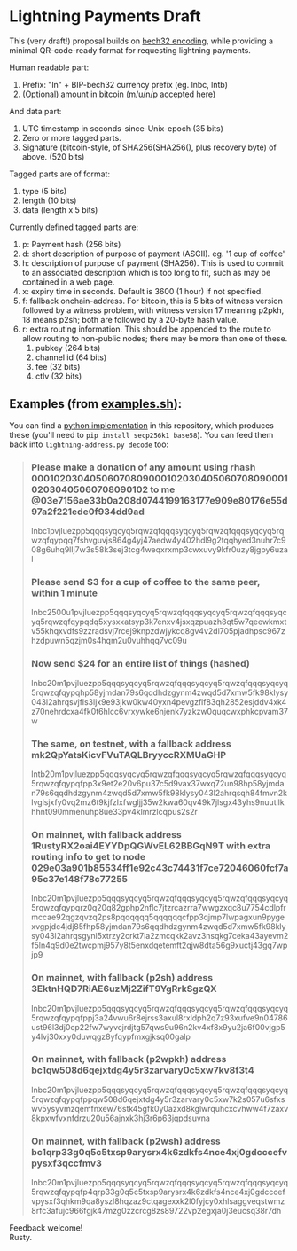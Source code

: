 # Lightning Payments Draft

This (very draft!) proposal builds on
[bech32 encoding](https://github.com/sipa/bech32/blob/master/bip-witaddr.mediawiki),
while providing a minimal QR-code-ready format for requesting
lightning payments.

Human readable part:
1. Prefix: "ln" + BIP-bech32 currency prefix (eg. lnbc, lntb)
1. (Optional) amount in bitcoin (m/u/n/p accepted here)

And data part:
1. UTC timestamp in seconds-since-Unix-epoch (35 bits)
1. Zero or more tagged parts.
1. Signature (bitcoin-style, of SHA256(SHA256(), plus recovery byte) of above. (520 bits)

Tagged parts are of format:
1. type (5 bits)
1. length (10 bits)
1. data (length x 5 bits)

Currently defined tagged parts are:
1. p: Payment hash (256 bits)
1. d: short description of purpose of payment (ASCII).  eg. '1 cup of coffee'
1. h: description of purpose of payment (SHA256).  This is used to commit
   to an associated description which is too long to fit, such as may
   be contained in a web page.
1. x: expiry time in seconds. Default is 3600 (1 hour) if not specified.
1. f: fallback onchain-address.  For bitcoin, this is 5 bits of witness version
	  followed by a witness problem, with witness version 17 meaning p2pkh, 18
	  means p2sh; both are followed by a 20-byte hash value.
1. r: extra routing information.  This should be appended to the route
      to allow routing to non-public nodes; there may be more
	  than one of these.
   1. pubkey (264 bits)
   1. channel id (64 bits)
   1. fee (32 bits)
   1. ctlv (32 bits)

## Examples (from [examples.sh](examples.sh)):

You can find a [python implementation](lightning-address.py) in this
repository, which produces these (you'll need to `pip install
secp256k1 base58`).  You can feed them back into `lightning-address.py decode`
too:

> ### Please make a donation of any amount using rhash 0001020304050607080900010203040506070809000102030405060708090102 to me @03e7156ae33b0a208d0744199163177e909e80176e55d97a2f221ede0f934dd9ad
> lnbc1pvjluezpp5qqqsyqcyq5rqwzqfqqqsyqcyq5rqwzqfqqqsyqcyq5rqwzqfqypqq7fshvguvjs864g4yj47aedw4y402hdl9g2tqqhyed3nuhr7c908g6uhq9llj7w3s58k3sej3tcg4weqxrxmp3cwxuvy9kfr0uzy8jgpy6uzal
> 
> ### Please send $3 for a cup of coffee to the same peer, within 1 minute
> lnbc2500u1pvjluezpp5qqqsyqcyq5rqwzqfqqqsyqcyq5rqwzqfqqqsyqcyq5rqwzqfqypqdq5xysxxatsyp3k7enxv4jsxqzpuazh8qt5w7qeewkmxtv55khqxvdfs9zzradsvj7rcej9knpzdwjykcq8gv4v2dl705pjadhpsc967zhzdpuwn5qzjm0s4hqm2u0vuhhqq7vc09u
> 
> ### Now send $24 for an entire list of things (hashed)
> lnbc20m1pvjluezpp5qqqsyqcyq5rqwzqfqqqsyqcyq5rqwzqfqqqsyqcyq5rqwzqfqypqhp58yjmdan79s6qqdhdzgynm4zwqd5d7xmw5fk98klysy043l2ahrqsvjfls3ljx9e93jkw0kw40yxn4pevgzflf83qh2852esjddv4xk4z70nehrdcxa4fk0t6hlcc6vrxywke6njenk7yzkzw0quqcwxphkcpvam37w
> 
> ### The same, on testnet, with a fallback address mk2QpYatsKicvFVuTAQLBryyccRXMUaGHP
> lntb20m1pvjluezpp5qqqsyqcyq5rqwzqfqqqsyqcyq5rqwzqfqqqsyqcyq5rqwzqfqypqfpp3x9et2e20v6pu37c5d9vax37wxq72un98hp58yjmdan79s6qqdhdzgynm4zwqd5d7xmw5fk98klysy043l2ahrqsqh84fmvn2klvglsjxfy0vq2mz6t9kjfzlxfwgljj35w2kwa60qv49k7jlsgx43yhs9nuutllkhhnt090mmenuhp8ue33pv4klmrzlcqpus2s2r
> 
> ### On mainnet, with fallback address 1RustyRX2oai4EYYDpQGWvEL62BBGqN9T with extra routing info to get to node 029e03a901b85534ff1e92c43c74431f7ce72046060fcf7a95c37e148f78c77255
> lnbc20m1pvjluezpp5qqqsyqcyq5rqwzqfqqqsyqcyq5rqwzqfqqqsyqcyq5rqwzqfqypqrz0q20q82gphp2nflc7jtzrcazrra7wwgzxqc8u7754cdlpfrmccae92qgzqvzq2ps8pqqqqqq5qqqqqqcfpp3qjmp7lwpagxun9pygexvgpjdc4jdj85fhp58yjmdan79s6qqdhdzgynm4zwqd5d7xmw5fk98klysy043l2ahrqsgynl5xtrzy2crkt7la2zmcqkk2avz3nsqkg7ceka43ayevm2f5ln4q9d0e2twcpmj957y8t5enxdqetemft2qjw8dta56g9xuctj43gq7wpjp9
> 
> ### On mainnet, with fallback (p2sh) address 3EktnHQD7RiAE6uzMj2ZifT9YgRrkSgzQX
> lnbc20m1pvjluezpp5qqqsyqcyq5rqwzqfqqqsyqcyq5rqwzqfqqqsyqcyq5rqwzqfqypqfppj3a24vwu6r8ejrss3axul8rxldph2q7z93xufve9n04786ust96l3dj0cp22fw7wyvcjrdjtg57qws9u96n2kv4xf8x9yu2ja6f00vjgp5y4lvj30xxy0duwqgz8yfqypfmxgjksq00galp
> 
> ### On mainnet, with fallback (p2wpkh) address bc1qw508d6qejxtdg4y5r3zarvary0c5xw7kv8f3t4
> lnbc20m1pvjluezpp5qqqsyqcyq5rqwzqfqqqsyqcyq5rqwzqfqqqsyqcyq5rqwzqfqypqfppqw508d6qejxtdg4y5r3zarvary0c5xw7k2s057u6sfxswv5ysyvmzqemfnxew76stk45gfk0y0azxd8kglwrquhcxcvhww4f7zaxv8kpxwfvxnfdrzu20u56ajnxk3hj3r6p63jqpdsuvna
> 
> ### On mainnet, with fallback (p2wsh) address bc1qrp33g0q5c5txsp9arysrx4k6zdkfs4nce4xj0gdcccefvpysxf3qccfmv3
> lnbc20m1pvjluezpp5qqqsyqcyq5rqwzqfqqqsyqcyq5rqwzqfqqqsyqcyq5rqwzqfqypqfp4qrp33g0q5c5txsp9arysrx4k6zdkfs4nce4xj0gdcccefvpysxf3qhkm9qa8yszl8hqzaz9ctqagexxk2l0fyjcy0xhlsaggveqstwmz8rfc3afujc966fgjk47mzg0zzcrcg8zs89722vp2egxja0j3eucsq38r7dh

Feedback welcome!<br>
Rusty.
